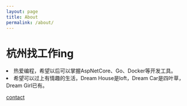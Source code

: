 ```yaml
---
layout: page
title: About
permalink: /about/
---
```


# 杭州找工作ing
<li>热爱编程，希望以后可以掌握AspNetCore、Go、Docker等开发工具。</li>
<li>希望可以过上有情趣的生活，Dream House是loft，Dream Car是四叶草，Dream Girl已有。</li>

[contact](mailto:979653905@qq.com)


